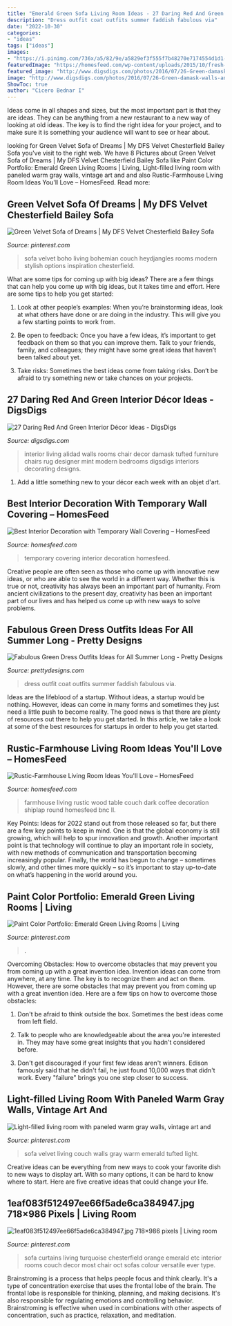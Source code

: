```yaml
---
title: "Emerald Green Sofa Living Room Ideas - 27 Daring Red And Green Interior Décor Ideas"
description: "Dress outfit coat outfits summer faddish fabulous via"
date: "2022-10-30"
categories:
- "ideas"
tags: ["ideas"]
images:
- "https://i.pinimg.com/736x/a5/82/9e/a5829ef3f555f7b48270e7174554d1d1--green-velvet-sofa-green-couches.jpg"
featuredImage: "https://homesfeed.com/wp-content/uploads/2015/10/fresh-green-temporary-wall-covering-dea-with-vertical-stripe-pattern-and-brown-bedding-and-green-pillows-and-wooden-floor-and-glass-window.jpg"
featured_image: "http://www.digsdigs.com/photos/2016/07/26-Green-damask-walls-and-a-red-tufted-chair.jpg"
image: "http://www.digsdigs.com/photos/2016/07/26-Green-damask-walls-and-a-red-tufted-chair.jpg"
ShowToc: true
author: "Cicero Bednar I"
---
```



Ideas come in all shapes and sizes, but the most important part is that they are ideas. They can be anything from a new restaurant to a new way of looking at old ideas. The key is to find the right idea for your project, and to make sure it is something your audience will want to see or hear about.

	

		
looking for Green Velvet Sofa of Dreams | My DFS Velvet Chesterfield Bailey Sofa you've visit to the right web. We have 8 Pictures about Green Velvet Sofa of Dreams | My DFS Velvet Chesterfield Bailey Sofa like Paint Color Portfolio: Emerald Green Living Rooms | Living, Light-filled living room with paneled warm gray walls, vintage art and and also Rustic-Farmhouse Living Room Ideas You&#039;ll Love – HomesFeed. Read more:
		
    
## Green Velvet Sofa Of Dreams | My DFS Velvet Chesterfield Bailey Sofa

<img loading=lazy src="https://i.pinimg.com/736x/35/5f/04/355f0430679fa130e5eaa7b1a8022c73.jpg" onerror="this.onerror=null;this.src='https://tse1.mm.bing.net/th?id=OIP.kmO7Z5YXA2dnEzLit5Wx_gHaLk&amp;pid=15.1';" alt="Green Velvet Sofa of Dreams | My DFS Velvet Chesterfield Bailey Sofa">

_Source: pinterest.com_

>sofa velvet boho living bohemian couch heydjangles rooms modern stylish options inspiration chesterfield. 

	

What are some tips for coming up with big ideas?
There are a few things that can help you come up with big ideas, but it takes time and effort. Here are some tips to help you get started:
1. Look at other people’s examples: When you’re brainstorming ideas, look at what others have done or are doing in the industry. This will give you a few starting points to work from.

2. Be open to feedback: Once you have a few ideas, it’s important to get feedback on them so that you can improve them. Talk to your friends, family, and colleagues; they might have some great ideas that haven’t been talked about yet.

3. Take risks: Sometimes the best ideas come from taking risks. Don’t be afraid to try something new or take chances on your projects.

    
## 27 Daring Red And Green Interior Décor Ideas - DigsDigs

<img loading=lazy src="http://www.digsdigs.com/photos/2016/07/26-Green-damask-walls-and-a-red-tufted-chair.jpg" onerror="this.onerror=null;this.src='https://tse1.mm.bing.net/th?id=OIP.kFH98D6AX2zpeWQ1FMHBYwHaLH&amp;pid=15.1';" alt="27 Daring Red And Green Interior Décor Ideas - DigsDigs">

_Source: digsdigs.com_

>interior living alidad walls rooms chair decor damask tufted furniture chairs rug designer mint modern bedrooms digsdigs interiors decorating designs. 

	

1. Add a little something new to your décor each week with an objet d'art.

    
## Best Interior Decoration With Temporary Wall Covering – HomesFeed

<img loading=lazy src="https://homesfeed.com/wp-content/uploads/2015/10/fresh-green-temporary-wall-covering-dea-with-vertical-stripe-pattern-and-brown-bedding-and-green-pillows-and-wooden-floor-and-glass-window.jpg" onerror="this.onerror=null;this.src='https://tse2.mm.bing.net/th?id=OIP.kEfbz5lszhG12FfdxSRkuAEMEs&amp;pid=15.1';" alt="Best Interior Decoration with Temporary Wall Covering – HomesFeed">

_Source: homesfeed.com_

>temporary covering interior decoration homesfeed. 

	

Creative people are often seen as those who come up with innovative new ideas, or who are able to see the world in a different way. Whether this is true or not, creativity has always been an important part of humanity. From ancient civilizations to the present day, creativity has been an important part of our lives and has helped us come up with new ways to solve problems.

    
## Fabulous Green Dress Outfits Ideas For All Summer Long - Pretty Designs

<img loading=lazy src="http://www.prettydesigns.com/wp-content/uploads/2014/07/Faddish-Green-Dress-Outfit-with-Black-Coat.jpg" onerror="this.onerror=null;this.src='https://tse4.mm.bing.net/th?id=OIP.zWXwFgKDJ5AFCOiYGSN8UgHaKn&amp;pid=15.1';" alt="Fabulous Green Dress Outfits Ideas for All Summer Long - Pretty Designs">

_Source: prettydesigns.com_

>dress outfit coat outfits summer faddish fabulous via. 

	

Ideas are the lifeblood of a startup. Without ideas, a startup would be nothing. However, ideas can come in many forms and sometimes they just need a little push to become reality. The good news is that there are plenty of resources out there to help you get started. In this article, we take a look at some of the best resources for startups in order to help you get started.

    
## Rustic-Farmhouse Living Room Ideas You&#039;ll Love – HomesFeed

<img loading=lazy src="http://homesfeed.com/wp-content/uploads/2018/07/farmhouse-rustic-living-room-idea-white-shiplap-ceilings-dark-wood-floorings-wood-round-top-coffee-table-white-couch-white-upholstered-armchair-chalkboard-wall-decoration.jpg" onerror="this.onerror=null;this.src='https://tse3.mm.bing.net/th?id=OIP.Of23dTmxlTEngBiEpLJw7gHaLF&amp;pid=15.1';" alt="Rustic-Farmhouse Living Room Ideas You&#039;ll Love – HomesFeed">

_Source: homesfeed.com_

>farmhouse living rustic wood table couch dark coffee decoration shiplap round homesfeed bnc ll. 

	

Key Points:
Ideas for 2022 stand out from those released so far, but there are a few key points to keep in mind. One is that the global economy is still growing, which will help to spur innovation and growth. Another important point is that technology will continue to play an important role in society, with new methods of communication and transportation becoming increasingly popular. Finally, the world has begun to change – sometimes slowly, and other times more quickly – so it’s important to stay up-to-date on what’s happening in the world around you.

    
## Paint Color Portfolio: Emerald Green Living Rooms | Living

<img loading=lazy src="https://i.pinimg.com/736x/34/e3/0c/34e30c664379885dee53a04159e60fba.jpg" onerror="this.onerror=null;this.src='https://tse3.mm.bing.net/th?id=OIP.Q1GhmnrOi4o4iVJzynrekAHaLK&amp;pid=15.1';" alt="Paint Color Portfolio: Emerald Green Living Rooms | Living">

_Source: pinterest.com_

>. 

	

Overcoming Obstacles: How to overcome obstacles that may prevent you from coming up with a great invention idea.
Invention ideas can come from anywhere, at any time. The key is to recognize them and act on them. However, there are some obstacles that may prevent you from coming up with a great invention idea. Here are a few tips on how to overcome those obstacles:
1) Don't be afraid to think outside the box. Sometimes the best ideas come from left field.

2) Talk to people who are knowledgeable about the area you're interested in. They may have some great insights that you hadn't considered before.

3) Don't get discouraged if your first few ideas aren't winners. Edison famously said that he didn't fail, he just found 10,000 ways that didn't work. Every "failure" brings you one step closer to success.

    
## Light-filled Living Room With Paneled Warm Gray Walls, Vintage Art And

<img loading=lazy src="https://i.pinimg.com/736x/a5/82/9e/a5829ef3f555f7b48270e7174554d1d1--green-velvet-sofa-green-couches.jpg" onerror="this.onerror=null;this.src='https://tse3.mm.bing.net/th?id=OIP.nMh7YUecV0WTQG8Q1D5BEwHaJ3&amp;pid=15.1';" alt="Light-filled living room with paneled warm gray walls, vintage art and">

_Source: pinterest.com_

>sofa velvet living couch walls gray warm emerald tufted light. 

	

Creative ideas can be everything from new ways to cook your favorite dish to new ways to display art. With so many options, it can be hard to know where to start. Here are five creative ideas that could change your life.

    
## 1eaf083f512497ee66f5ade6ca384947.jpg 718×986 Pixels | Living Room

<img loading=lazy src="https://i.pinimg.com/736x/74/c4/48/74c448289895f4c7b1cb0551a47c2ea2--curtains-living-rooms-turquoise-curtains-living-room.jpg" onerror="this.onerror=null;this.src='https://tse2.mm.bing.net/th?id=OIP.bU1n2Ra0cu76FYgUZx8PVAHaKK&amp;pid=15.1';" alt="1eaf083f512497ee66f5ade6ca384947.jpg 718×986 pixels | Living room">

_Source: pinterest.com_

>sofa curtains living turquoise chesterfield orange emerald etc interior rooms couch decor most chair oct sofas colour versatile ever type. 

	

Brainstroming is a process that helps people focus and think clearly. It's a type of concentration exercise that uses the frontal lobe of the brain. The frontal lobe is responsible for thinking, planning, and making decisions. It's also responsible for regulating emotions and controlling behavior. Brainstroming is effective when used in combinations with other aspects of concentration, such as practice, relaxation, and meditation.

